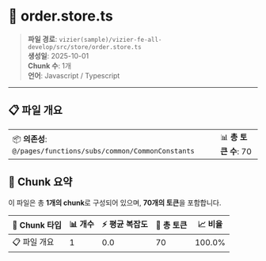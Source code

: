 # 📄 order.store.ts

> **파일 경로**: `vizier(sample)/vizier-fe-all-develop/src/store/order.store.ts`  
> **생성일**: 2025-10-01  
> **Chunk 수**: 1개  
> **언어**: Javascript / Typescript
---


## 📋 파일 개요

| | |
|--|--|
| 📦 **의존성**: `@/pages/functions/subs/common/CommonConstants` | 📊 **총 토큰 수**: 70 |






## 🧩 Chunk 요약

이 파일은 총 **1개의 chunk**로 구성되어 있으며, **70개의 토큰**을 포함합니다.

| 🧩 Chunk 타입 | 📊 개수 | ⚡ 평균 복잡도 | 📝 총 토큰 | 📈 비율 |
|---------------|--------|-------------|----------|--------|
| 📋 파일 개요 | 1 | 0.0 | 70 | 100.0% |

